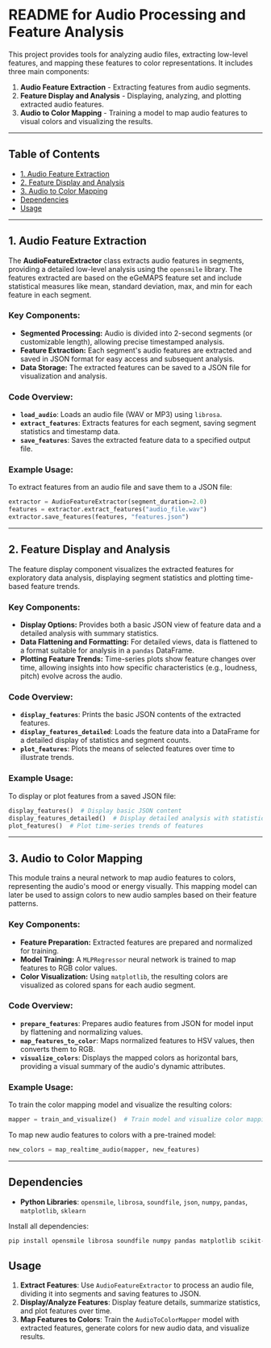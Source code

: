# README for Audio Processing and Feature Analysis

This project provides tools for analyzing audio files, extracting low-level features, and mapping these features to color representations. It includes three main components:

1. **Audio Feature Extraction** - Extracting features from audio segments.
2. **Feature Display and Analysis** - Displaying, analyzing, and plotting extracted audio features.
3. **Audio to Color Mapping** - Training a model to map audio features to visual colors and visualizing the results.

---

## Table of Contents

- [1. Audio Feature Extraction](#1-audio-feature-extraction)
- [2. Feature Display and Analysis](#2-feature-display-and-analysis)
- [3. Audio to Color Mapping](#3-audio-to-color-mapping)
- [Dependencies](#dependencies)
- [Usage](#usage)

---

## 1. Audio Feature Extraction

The **AudioFeatureExtractor** class extracts audio features in segments, providing a detailed low-level analysis using the `opensmile` library. The features extracted are based on the eGeMAPS feature set and include statistical measures like mean, standard deviation, max, and min for each feature in each segment.

### Key Components:

- **Segmented Processing:** Audio is divided into 2-second segments (or customizable length), allowing precise timestamped analysis.
- **Feature Extraction:** Each segment's audio features are extracted and saved in JSON format for easy access and subsequent analysis.
- **Data Storage:** The extracted features can be saved to a JSON file for visualization and analysis.

### Code Overview:

- **`load_audio`**: Loads an audio file (WAV or MP3) using `librosa`.
- **`extract_features`**: Extracts features for each segment, saving segment statistics and timestamp data.
- **`save_features`**: Saves the extracted feature data to a specified output file.

### Example Usage:

To extract features from an audio file and save them to a JSON file:

```python
extractor = AudioFeatureExtractor(segment_duration=2.0)
features = extractor.extract_features("audio_file.wav")
extractor.save_features(features, "features.json")
```

---

## 2. Feature Display and Analysis

The feature display component visualizes the extracted features for exploratory data analysis, displaying segment statistics and plotting time-based feature trends.

### Key Components:

- **Display Options:** Provides both a basic JSON view of feature data and a detailed analysis with summary statistics.
- **Data Flattening and Formatting:** For detailed views, data is flattened to a format suitable for analysis in a `pandas` DataFrame.
- **Plotting Feature Trends:** Time-series plots show feature changes over time, allowing insights into how specific characteristics (e.g., loudness, pitch) evolve across the audio.

### Code Overview:

- **`display_features`**: Prints the basic JSON contents of the extracted features.
- **`display_features_detailed`**: Loads the feature data into a DataFrame for a detailed display of statistics and segment counts.
- **`plot_features`**: Plots the means of selected features over time to illustrate trends.

### Example Usage:

To display or plot features from a saved JSON file:

```python
display_features()  # Display basic JSON content
display_features_detailed()  # Display detailed analysis with statistics
plot_features()  # Plot time-series trends of features
```

---

## 3. Audio to Color Mapping

This module trains a neural network to map audio features to colors, representing the audio's mood or energy visually. This mapping model can later be used to assign colors to new audio samples based on their feature patterns.

### Key Components:

- **Feature Preparation:** Extracted features are prepared and normalized for training.
- **Model Training:** A `MLPRegressor` neural network is trained to map features to RGB color values.
- **Color Visualization:** Using `matplotlib`, the resulting colors are visualized as colored spans for each audio segment.

### Code Overview:

- **`prepare_features`**: Prepares audio features from JSON for model input by flattening and normalizing values.
- **`map_features_to_color`**: Maps normalized features to HSV values, then converts them to RGB.
- **`visualize_colors`**: Displays the mapped colors as horizontal bars, providing a visual summary of the audio's dynamic attributes.

### Example Usage:

To train the color mapping model and visualize the resulting colors:

```python
mapper = train_and_visualize()  # Train model and visualize color mapping
```

To map new audio features to colors with a pre-trained model:

```python
new_colors = map_realtime_audio(mapper, new_features)
```

---

## Dependencies

- **Python Libraries**: `opensmile`, `librosa`, `soundfile`, `json`, `numpy`, `pandas`, `matplotlib`, `sklearn`

Install all dependencies:

```bash
pip install opensmile librosa soundfile numpy pandas matplotlib scikit-learn
```

## Usage

1. **Extract Features**: Use `AudioFeatureExtractor` to process an audio file, dividing it into segments and saving features to JSON.
2. **Display/Analyze Features**: Display feature details, summarize statistics, and plot features over time.
3. **Map Features to Colors**: Train the `AudioToColorMapper` model with extracted features, generate colors for new audio data, and visualize results.
